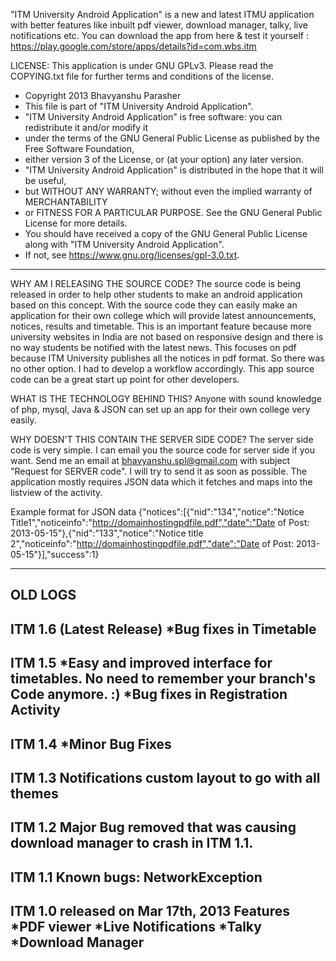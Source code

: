 "ITM University Android Application" is a new and latest ITMU application with better features like inbuilt pdf viewer, download manager, talky, live notifications etc.
You can download the app from here & test it yourself : https://play.google.com/store/apps/details?id=com.wbs.itm

LICENSE: This application is under GNU GPLv3. Please read the COPYING.txt file for further terms and conditions of the license. 

 * Copyright 2013 Bhavyanshu Parasher   
 * This file is part of "ITM University Android Application".
 * "ITM University Android Application" is free software: you can redistribute it and/or modify it 
 * under the terms of the GNU General Public License as published by the Free Software Foundation, 
 * either version 3 of the License, or (at your option) any later version.
 * "ITM University Android Application" is distributed in the hope that it will be useful, 
 * but WITHOUT ANY WARRANTY; without even the implied warranty of MERCHANTABILITY 
 * or FITNESS FOR A PARTICULAR PURPOSE. See the GNU General Public License for more details.
 * You should have received a copy of the GNU General Public License along with "ITM University Android Application". 
 * If not, see https://www.gnu.org/licenses/gpl-3.0.txt.


**********************************************

WHY AM I RELEASING THE SOURCE CODE? 
The source code is being released in order to help other students to make an android application based on this concept. With the source code they can easily make an application for their own college which will provide latest announcements, notices, results and timetable. This is an important feature because more university websites in India are not based on responsive design and there is no way students be notified with the latest news. This focuses on pdf because ITM University publishes all the notices in pdf format. So there was no other option. I had to develop a workflow accordingly. This app source code can be a great start up point for other developers.



WHAT IS THE TECHNOLOGY BEHIND THIS?
Anyone with sound knowledge of php, mysql, Java & JSON can set up an app for their own college very easily.



WHY DOESN'T THIS CONTAIN THE SERVER SIDE CODE?
The server side code is very simple. I can email you the source code for server side if you want. Send me an email at bhavyanshu.spl@gmail.com with subject "Request for SERVER code". I will try to send it as soon as possible.
The application mostly requires JSON data which it fetches and maps into the listview of the activity.

Example format for JSON data
{"notices":[{"nid":"134","notice":"Notice Title1","noticeinfo":"http://domainhostingpdfile.pdf","date":"Date of Post: 2013-05-15"},{"nid":"133","notice":"Notice title 2","noticeinfo":"http://domainhostingpdfile.pdf","date":"Date of Post: 2013-05-15"}],"success":1} 

**********************************************

OLD LOGS
---------------------------------------------
ITM 1.6 (Latest Release)
*Bug fixes in Timetable
---------------------------------------------
ITM 1.5
*Easy and improved interface for timetables. No need to remember your branch's Code anymore. :)
*Bug fixes in Registration Activity
---------------------------------------------
ITM 1.4
*Minor Bug Fixes
---------------------------------------------
ITM 1.3
Notifications custom layout to go with all themes
---------------------------------------------
ITM 1.2
Major Bug removed that was causing download manager to crash in ITM 1.1.
---------------------------------------------
ITM 1.1
Known bugs: NetworkException
---------------------------------------------
ITM 1.0 released on Mar 17th, 2013
Features
*PDF viewer
*Live Notifications
*Talky
*Download Manager
---------------------------------------------
